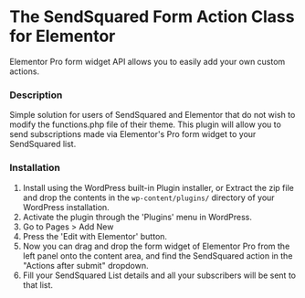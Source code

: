 # The SendSquared Form Action Class for Elementor

Elementor Pro form widget API allows you to easily add your own custom actions.

### Description

Simple solution for users of SendSquared and Elementor that do not wish to modify the functions.php file of their theme. This plugin will allow you to send subscriptions made via Elementor's Pro form widget to your SendSquared list.

### Installation

1. Install using the WordPress built-in Plugin installer, or Extract the zip file and drop the contents in the `wp-content/plugins/` directory of your WordPress installation.
2. Activate the plugin through the 'Plugins' menu in WordPress.
3. Go to Pages > Add New
4. Press the 'Edit with Elementor' button.
5. Now you can drag and drop the form widget of Elementor Pro from the left panel onto the content area, and find the SendSquared action in the "Actions after submit" dropdown.
6. Fill your SendSquared List details and all your subscribers will be sent to that list.
